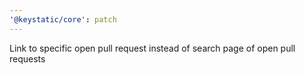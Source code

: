 ```yaml
---
'@keystatic/core': patch
---
```


Link to specific open pull request instead of search page of open pull requests
